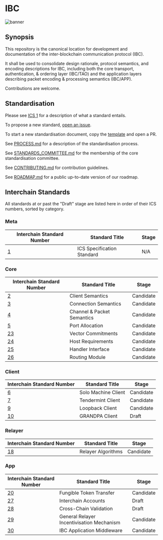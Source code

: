 # IBC

![banner](./assets/interchain-standards-image.jpg)

## Synopsis

This repository is the canonical location for development and documentation of the inter-blockchain communication protocol (IBC).

It shall be used to consolidate design rationale, protocol semantics, and encoding descriptions for IBC, including both the core transport, authentication, & ordering layer (IBC/TAO) and the application layers describing packet encoding & processing semantics (IBC/APP).

Contributions are welcome.

## Standardisation

Please see [ICS 1](spec/ics-001-ics-standard/README.md) for a description of what a standard entails.

To propose a new standard, [open an issue](https://github.com/cosmos/ics/issues/new).

To start a new standardisation document, copy the [template](spec/ics-template.md) and open a PR.

See [PROCESS.md](meta/PROCESS.md) for a description of the standardisation process.

See [STANDARDS_COMMITTEE.md](meta/STANDARDS_COMMITTEE.md) for the membership of the core standardisation committee.

See [CONTRIBUTING.md](meta/CONTRIBUTING.md) for contribution guidelines.

See [ROADMAP.md](meta/ROADMAP.md) for a public up-to-date version of our roadmap.

## Interchain Standards

All standards at or past the "Draft" stage are listed here in order of their ICS numbers, sorted by category.

### Meta

| Interchain Standard Number               | Standard Title             | Stage |
| ---------------------------------------- | -------------------------- | ----- |
| [1](spec/ics-001-ics-standard/README.md) | ICS Specification Standard | N/A   |

### Core

| Interchain Standard Number                                    | Standard Title             | Stage |
| ------------------------------------------------------------- | -------------------------- | ----- |
| [2](spec/core/ics-002-client-semantics/README.md)             | Client Semantics           | Candidate |
| [3](spec/core/ics-003-connection-semantics/README.md)         | Connection Semantics       | Candidate |
| [4](spec/core/ics-004-channel-and-packet-semantics/README.md) | Channel & Packet Semantics | Candidate |
| [5](spec/core/ics-005-port-allocation/README.md)              | Port Allocation            | Candidate |
| [23](spec/core/ics-023-vector-commitments/README.md)          | Vector Commitments         | Candidate |
| [24](spec/core/ics-024-host-requirements/README.md)           | Host Requirements          | Candidate |
| [25](spec/core/ics-025-handler-interface/README.md)           | Handler Interface          | Candidate |
| [26](spec/core/ics-026-routing-module/README.md)              | Routing Module             | Candidate |

### Client

| Interchain Standard Number                                      | Standard Title             | Stage |
| --------------------------------------------------------------- | -------------------------- | ----- |
| [6](spec/client/ics-006-solo-machine-client/README.md)          | Solo Machine Client        | Candidate |
| [7](spec/client/ics-007-tendermint-client/README.md)            | Tendermint Client          | Candidate |
| [9](spec/client/ics-009-loopback-client/README.md)              | Loopback Client            | Candidate |
| [10](spec/client/ics-010-grandpa-client/README.md)              | GRANDPA Client             | Draft |

### Relayer

| Interchain Standard Number                                       | Standard Title             | Stage |
| ---------------------------------------------------------------- | -------------------------- | ----- |
| [18](spec/relayer/ics-018-relayer-algorithms/README.md)          | Relayer Algorithms         | Candidate |

### App

| Interchain Standard Number                               | Standard Title          | Stage |
| -------------------------------------------------------- | ----------------------- | ----- |
| [20](spec/app/ics-020-fungible-token-transfer/README.md) | Fungible Token Transfer | Candidate |
| [27](spec/app/ics-027-interchain-accounts/README.md)     | Interchain Accounts     | Draft |
| [28](spec/app/ics-028-cross-chain-validation/README.md)  | Cross-Chain Validation  | Draft |
| [29](spec/app/ics-029-fee-payment) | General Relayer Incentivisation Mechanism | Candidate |
| [30](spec/app/ics-030-middleware) | IBC Application Middleware | Candidate |
